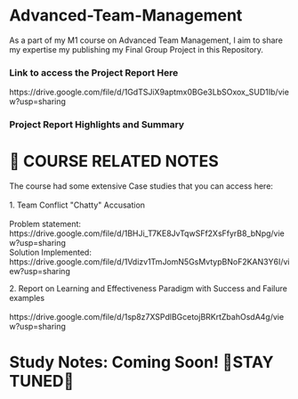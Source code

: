 # Advanced-Team-Management
As a part of my M1 course on Advanced Team Management, I aim to share my expertise my publishing my Final Group Project in this Repository. 

<h3> Link to access the Project Report Here </h3>
https://drive.google.com/file/d/1GdTSJiX9aptmx0BGe3LbSOxox_SUD1Ib/view?usp=sharing

<h3> Project Report Highlights and Summary </h3>

<h1> 📓 COURSE RELATED NOTES  </h1>

<p> The course had some extensive Case studies that you can access here: <br> <br>
1. Team Conflict "Chatty" Accusation <br><br>
  Problem statement: https://drive.google.com/file/d/1BHJi_T7KE8JvTqwSFf2XsFfyrB8_bNpg/view?usp=sharing <br>
  Solution Implemented: https://drive.google.com/file/d/1Vdizv1TmJomN5GsMvtypBNoF2KAN3Y6I/view?usp=sharing <br> </p>
  2. Report on Learning and Effectiveness Paradigm with Success and Failure examples<br><br>
  https://drive.google.com/file/d/1sp8z7XSPdlBGcetojBRKrtZbahOsdA4g/view?usp=sharing

<h1> Study Notes: Coming Soon! 🌸STAY TUNED🌸 </h1>
